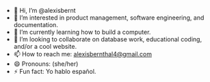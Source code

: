 - 👋 Hi, I’m @alexisbernt
- 👀 I’m interested in product management, software engineering, and documentation.
- 🌱 I’m currently learning how to build a computer.
- 💞️ I’m looking to collaborate on database work, educational coding, and/or a cool website.
- 📫 How to reach me: alexisbernthal4@gmail.com
- 😄 Pronouns: (she/her)
- ⚡ Fun fact: Yo hablo español. 


